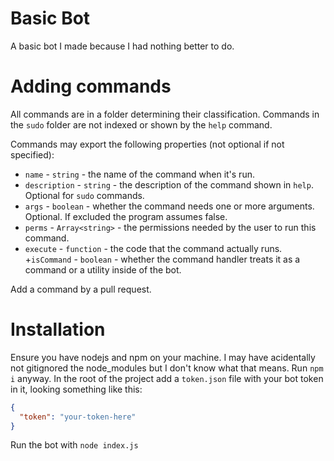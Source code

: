 # Basic Bot
A basic bot I made because I had nothing better to do.

# Adding commands
All commands are in a folder determining their classification. Commands in the `sudo` folder are not indexed or shown by the `help` command.

Commands may export the following properties (not optional if not specified): 
+ `name` - `string` - the name of the command when it's run.
+ `description` - `string` - the description of the command shown in `help`. Optional for `sudo` commands.
+ `args` - `boolean` - whether the command needs one or more arguments. Optional. If excluded the program assumes false.
+ `perms` - `Array<string>` - the permissions needed by the user to run this command.
+ `execute` - `function` - the code that the command actually runs.
+`isCommand` - `boolean` - whether the command handler treats it as a command or a utility inside of the bot.

Add a command by a pull request.

# Installation
Ensure you have nodejs and npm on your machine. I may have acidentally not gitignored the node_modules but I don't know what that means. Run `npm i` anyway.
In the root of the project add a `token.json` file with your bot token in it, looking something like this:
```json
{
  "token": "your-token-here"
}
```
 Run the bot with `node index.js`
